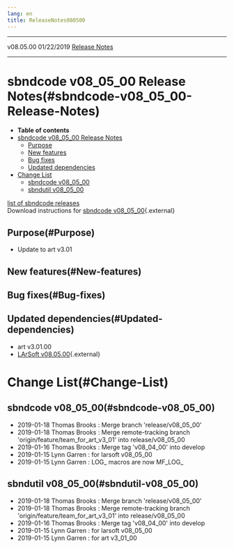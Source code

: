```yaml
---
lang: en
title: ReleaseNotes080500
---
```


  ----------- ------------ -- -- ------------------------------------------------------
  v08.05.00   01/22/2019         [Release Notes](ReleaseNotes080500.html)
  ----------- ------------ -- -- ------------------------------------------------------



sbndcode v08\_05\_00 Release Notes(#sbndcode-v08_05_00-Release-Notes)
======================================================================================

-   **Table of contents**
-   [sbndcode v08\_05\_00 Release
    Notes](#sbndcode-v08_05_00-Release-Notes)
    -   [Purpose](#Purpose)
    -   [New features](#New-features)
    -   [Bug fixes](#Bug-fixes)
    -   [Updated dependencies](#Updated-dependencies)
-   [Change List](#Change-List)
    -   [sbndcode v08\_05\_00](#sbndcode-v08_05_00)
    -   [sbndutil v08\_05\_00](#sbndutil-v08_05_00)

[list of sbndcode
releases](List_of_SBND_code_releases.html)\
Download instructions for [sbndcode
v08\_05\_00](http://scisoft.fnal.gov/scisoft/bundles/sbnd/v08_05_00/sbndcode-v08_05_00.html){.external}



Purpose(#Purpose)
----------------------------------

-   Update to art v3.01



New features(#New-features)
--------------------------------------------



Bug fixes(#Bug-fixes)
--------------------------------------



Updated dependencies(#Updated-dependencies)
------------------------------------------------------------

-   art v3.01.00
-   [LArSoft
    v08.05.00](https://cdcvs.fnal.gov/redmine/projects/larsoft/wiki/ReleaseNotes080500){.external}



Change List(#Change-List)
==========================================



sbndcode v08\_05\_00(#sbndcode-v08_05_00)
----------------------------------------------------------

-   2019-01-18 Thomas Brooks : Merge branch \'release/v08\_05\_00\'
-   2019-01-18 Thomas Brooks : Merge remote-tracking branch
    \'origin/feature/team\_for\_art\_v3\_01\' into release/v08\_05\_00
-   2019-01-16 Thomas Brooks : Merge tag \'v08\_04\_00\' into develop
-   2019-01-15 Lynn Garren : for larsoft v08\_05\_00
-   2019-01-15 Lynn Garren : LOG\_ macros are now MF\_LOG\_



sbndutil v08\_05\_00(#sbndutil-v08_05_00)
----------------------------------------------------------

-   2019-01-18 Thomas Brooks : Merge branch \'release/v08\_05\_00\'
-   2019-01-18 Thomas Brooks : Merge remote-tracking branch
    \'origin/feature/team\_for\_art\_v3\_01\' into release/v08\_05\_00
-   2019-01-16 Thomas Brooks : Merge tag \'v08\_04\_00\' into develop
-   2019-01-15 Lynn Garren : for larsoft v08\_05\_00
-   2019-01-15 Lynn Garren : for art v3\_01\_00
